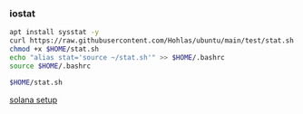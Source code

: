

### iostat
```bash
apt install sysstat -y
curl https://raw.githubusercontent.com/Hohlas/ubuntu/main/test/stat.sh > $HOME/stat.sh
chmod +x $HOME/stat.sh
echo "alias stat='source ~/stat.sh'" >> $HOME/.bashrc
source $HOME/.bashrc
```
```bash
$HOME/stat.sh
```
[solana setup](https://github.com/Hohlas/solana/tree/main/setup#readme)
